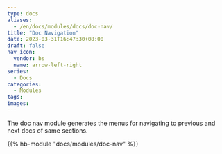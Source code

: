```yaml
---
type: docs
aliases:
  - /en/docs/modules/docs/doc-nav/
title: "Doc Navigation"
date: 2023-03-31T16:47:30+08:00
draft: false
nav_icon:
  vendor: bs
  name: arrow-left-right
series:
  - Docs
categories:
  - Modules
tags:
images:
---
```


The doc nav module generates the menus for navigating to previous and next docs of same sections.

<!--more-->

{{% hb-module "docs/modules/doc-nav" %}}
